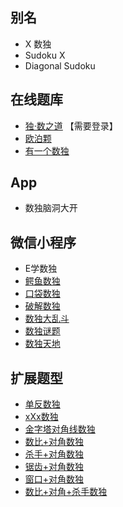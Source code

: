 ## 别名

- X 数独
- Sudoku X
- Diagonal Sudoku

## 在线题库
- [独·数之道](http://www.sudokufans.org.cn/lx/game.index.php?type=x) 【需要登录】
- [欧泊颗](https://www.oubk.com/sudoku/sudoku-3x3-1.html?level=5)
- [有一个数独](https://shudu.one/x-sudoku.php)

## App
- 数独脑洞大开

## 微信小程序
- E学数独
- [鳄鱼数独](#小程序://鳄鱼数独/LZm0WknUKhpMrbc)
- [口袋数独](#小程序://口袋数独/VjGS3AhQ0Oy9Ufk)
- [破解数独](#小程序://破解数独/破解数独/6Oj6WLfkbkJiyhw)
- [数独大乱斗](#小程序://数独大乱斗/首页/0MTBL5MtvmFrQPG)
- [数独谜题](#小程序://数独谜题/5EMzvlmHZpwu0Pl)
- [数独天地](#小程序://数独天地/YBEeJaP6IJVoipx)

## 扩展题型

- [单反数独](../单反数独.md)
- [xXx数独](../xXx数独.md)
- [金字塔对角线数独](金字塔对角线数独.md)
- [数比+对角数独](../../../混合类/数比+对角数独.md)
- [杀手+对角数独](../../../混合类/杀手+对角数独.md)
- [锯齿+对角数独](../../../混合类/锯齿+对角数独.md)
- [窗口+对角数独](../../../混合类/窗口+对角数独.md)
- [数比+对角+杀手数独](../../../混合类/数比+对角+杀手数独.md)